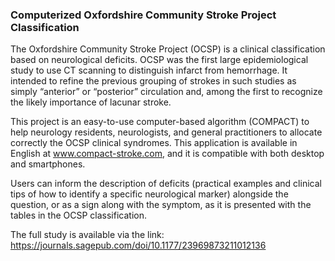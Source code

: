 ### Computerized Oxfordshire Community Stroke Project Classification

The Oxfordshire Community Stroke Project (OCSP) is a clinical classification based on neurological deficits. OCSP was the first large epidemiological study to use CT scanning to distinguish infarct from hemorrhage. It intended to refine the previous grouping of strokes in such studies as simply “anterior” or “posterior” circulation and, among the first to recognize the likely importance of lacunar stroke.

This project is an easy-to-use computer-based algorithm (COMPACT) to help neurology residents, neurologists, and general practitioners to allocate correctly the OCSP clinical syndromes. This application is available in English at www.compact-stroke.com, and it is compatible with both desktop and smartphones. 

Users can inform the description of deficits (practical examples and clinical tips of how to identify a specific neurological marker) alongside the question, or as a sign along with the symptom, as it is presented with the tables in the OCSP classification.

The full study is available via the link: https://journals.sagepub.com/doi/10.1177/23969873211012136
